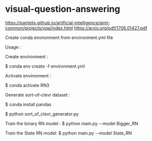# visual-question-answering
https://pantelis.github.io/artificial-intelligence/aiml-common/projects/vqa/index.html
https://arxiv.org/pdf/1706.01427.pdf


Create conda environment from environment.yml file

Usage :

Create environment :

$ conda env create -f environment.yml

Activate environment :

$ conda activate RN3

Generate sort-of-clevr dataset :

$ conda install pandas

$ python sort_of_clevr_generator.py

Train the binary RN model : 
$ python main.py --model Bigger_RN

Train the State RN model:
$ python main.py --model State_RN


